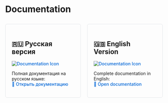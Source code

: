 # Documentation

<div style="display: flex; gap: 20px; margin-top: 30px;">

<div style="border: 1px solid #e1e4e8; border-radius: 6px; padding: 20px; width: 45%;">

## 🇷🇺 Русская версия  
[![Documentation Icon](https://img.icons8.com/dusk/64/000000/document.png)](./Doc/Ru/Help.md)  

Полная документация на русском языке:  
[📖 Открыть документацию](./Doc/Ru/Help.md)  

</div>

<div style="border: 1px solid #e1e4e8; border-radius: 6px; padding: 20px; width: 45%;">

## 🇬🇧 English Version  
[![Documentation Icon](https://img.icons8.com/dusk/64/000000/document.png)](./Doc/En/Help.md)  

Complete documentation in English:  
[📖 Open documentation](./Doc/En/Help.md)  

</div>

</div>

<style>
  a {
    color: #0366d6;
    text-decoration: none;
    font-weight: 500;
  }
  a:hover {
    text-decoration: underline;
  }
</style>